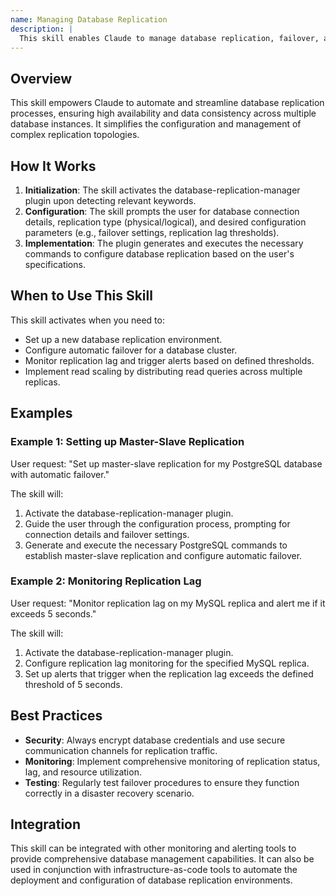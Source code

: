 ```yaml
---
name: Managing Database Replication
description: |
  This skill enables Claude to manage database replication, failover, and high availability configurations using the database-replication-manager plugin. It is designed to assist with tasks such as setting up master-slave replication, configuring automatic failover, monitoring replication lag, and implementing read scaling. Use this skill when the user requests help with "database replication", "failover configuration", "high availability", "replication lag", or "read scaling" for databases like PostgreSQL or MySQL. The plugin facilitates both physical and logical replication strategies.
---
```


## Overview

This skill empowers Claude to automate and streamline database replication processes, ensuring high availability and data consistency across multiple database instances. It simplifies the configuration and management of complex replication topologies.

## How It Works

1. **Initialization**: The skill activates the database-replication-manager plugin upon detecting relevant keywords.
2. **Configuration**: The skill prompts the user for database connection details, replication type (physical/logical), and desired configuration parameters (e.g., failover settings, replication lag thresholds).
3. **Implementation**: The plugin generates and executes the necessary commands to configure database replication based on the user's specifications.

## When to Use This Skill

This skill activates when you need to:
- Set up a new database replication environment.
- Configure automatic failover for a database cluster.
- Monitor replication lag and trigger alerts based on defined thresholds.
- Implement read scaling by distributing read queries across multiple replicas.

## Examples

### Example 1: Setting up Master-Slave Replication

User request: "Set up master-slave replication for my PostgreSQL database with automatic failover."

The skill will:
1. Activate the database-replication-manager plugin.
2. Guide the user through the configuration process, prompting for connection details and failover settings.
3. Generate and execute the necessary PostgreSQL commands to establish master-slave replication and configure automatic failover.

### Example 2: Monitoring Replication Lag

User request: "Monitor replication lag on my MySQL replica and alert me if it exceeds 5 seconds."

The skill will:
1. Activate the database-replication-manager plugin.
2. Configure replication lag monitoring for the specified MySQL replica.
3. Set up alerts that trigger when the replication lag exceeds the defined threshold of 5 seconds.

## Best Practices

- **Security**: Always encrypt database credentials and use secure communication channels for replication traffic.
- **Monitoring**: Implement comprehensive monitoring of replication status, lag, and resource utilization.
- **Testing**: Regularly test failover procedures to ensure they function correctly in a disaster recovery scenario.

## Integration

This skill can be integrated with other monitoring and alerting tools to provide comprehensive database management capabilities. It can also be used in conjunction with infrastructure-as-code tools to automate the deployment and configuration of database replication environments.